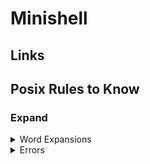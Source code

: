 # Minishell

## Links

## Posix Rules to Know

### Expand

<details>
<summary> Word Expansions </summary>

#### Unspecified results

The '\$' character is used to introduce parameter expansion, command substitution, or arithmetic evaluation. If an unquoted '\$' is followed by a character that is not one of the following:
* A numeric character
* The name of one of the special parameters (see Special Parameters)
* A valid first character of a variable name
* A \<left-curly-bracket\> ( '\{' )
* A \<left-parenthesis\>

the result is unspecified.
</details>

<details>
<summary> Errors </summary>

ambiguous redirect

```bash
export a="file1 file2"
ls > $a
bash: $a: ambiguous redirect
```
```bash
export a=""
< $a cat
bash: $a: ambiguous redirect
```
</details>